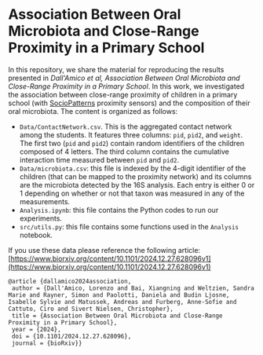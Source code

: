 # Association Between Oral Microbiota and Close-Range Proximity in a Primary School

In this repository, we share the material for reproducing the results presented in *Dall'Amico et al, Association Between Oral Microbiota and Close-Range Proximity in a Primary School*. In this work, we investigated the association between close-range proximity of children in a primary school (with [SocioPatterns](http://www.sociopatterns.org/) proximity sensors) and the composition of their oral microbiota. The content is organized as follows:
* `Data/ContactNetwork.csv`. This is the aggregated contact network among the students. It features three columns: `pid`, `pid2`, and `weight`. The first two (`pid` and `pid2`) contain random identifiers of the children composed of $4$ letters. The third column contains the cumulative interaction time measured between `pid` and `pid2`. 
* `Data/microbiota.csv`: this file is indexed by the $4$-digit identifier of the children (that can be mapped to the proximity network) and its columns are the microbiota detected by the 16S analysis. Each entry is either $0$ or $1$ depending on whether or not that taxon was measured in any of the measurements.
* `Analysis.ipynb`: this file contains the Python codes to run our experiments.
* `src/utils.py`: this file contains some functions used in the `Analysis` notebook.



If you use these data please reference the following article: [https://www.biorxiv.org/content/10.1101/2024.12.27.628096v1](https://www.biorxiv.org/content/10.1101/2024.12.27.628096v1)

```@cite
@article {dallamico2024association,
 author = {Dall'Amico, Lorenzo and Bai, Xiangning and Weltzien, Sandra Marie and Rayner, Simon and Paolotti, Daniela and Budin Ljosne, Isabelle Sylvie and Matussek, Andreas and Furberg, Anne-Sofie and Cattuto, Ciro and Sivert Nielsen, Christopher},
 title = {Association Between Oral Microbiota and Close-Range Proximity in a Primary School},
 year = {2024},
 doi = {10.1101/2024.12.27.628096},
 journal = {bioRxiv}}
```

